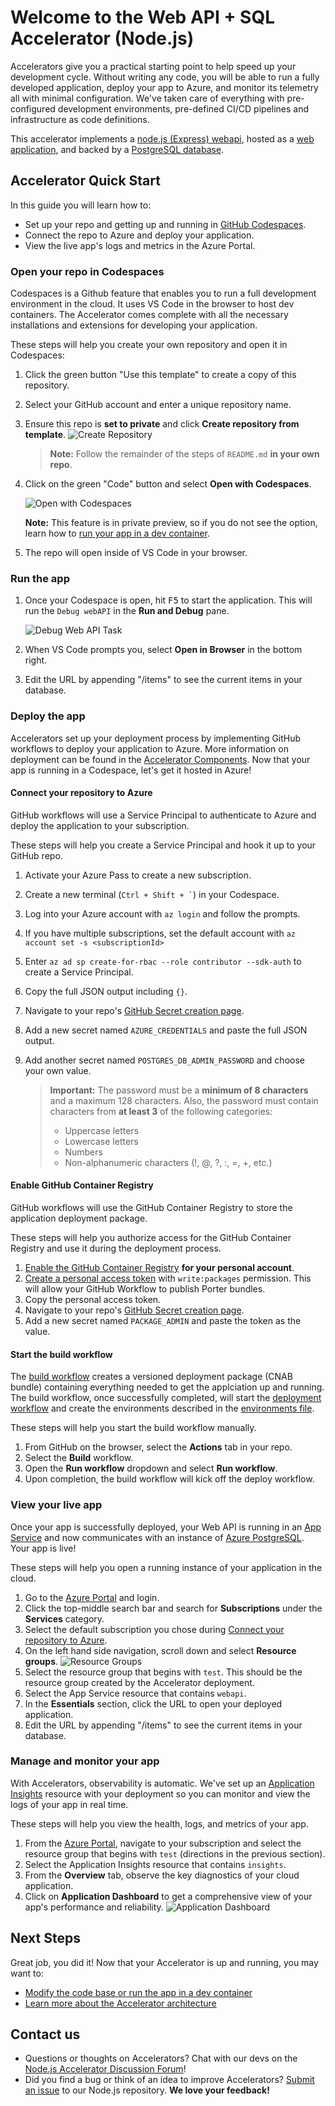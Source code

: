 # Welcome to the Web API + SQL Accelerator (Node.js)

Accelerators give you a practical starting point to help speed up your development cycle. Without writing any code, you will be able to run a fully developed application, deploy your app to Azure, and monitor its telemetry all with minimal configuration. We've taken care of everything with pre-configured development environments, pre-defined CI/CD pipelines and infrastructure as code definitions.

This accelerator implements a [node.js (Express) webapi](src/webapi), hosted as a [web application](src/arm/webapp.bicep), and backed by a [PostgreSQL database](src/arm/postgres.bicep).

## Accelerator Quick Start

In this guide you will learn how to:

- Set up your repo and getting up and running in [GitHub Codespaces](https://code.visualstudio.com/docs/remote/codespaces).
- Connect the repo to Azure and deploy your application.
- View the live app's logs and metrics in the Azure Portal.

### Open your repo in Codespaces

Codespaces is a Github feature that enables you to run a full development environment in the cloud. It uses VS Code in the browser to host dev containers. The Accelerator comes complete with all the necessary installations and extensions for developing your application.

These steps will help you create your own repository and open it in Codespaces:

1. Click the green button "Use this template" to create a copy of this repository.
1. Select your GitHub account and enter a unique repository name.
1. Ensure this repo is **set to private** and click **Create repository from template**.
    ![Create Repository](docs/create_repository_nodejs.png)
    > **Note:** Follow the remainder of the steps of `README.md` **in your own repo**.
1. Click on the green "Code" button and select **Open with Codespaces**.

    ![Open with Codespaces](/docs/open_in_codespaces.jpg)

    **Note:** This feature is in private preview, so if you do not see the option, learn how to [run your app in a dev container](docs/tips-and-tricks.md#run-your-app-in-a-vs-code-development-container).

1. The repo will open inside of VS Code in your browser.

### Run the app

1. Once your Codespace is open, hit <kbd>F5</kbd> to start the application. This will run the `Debug webAPI` in the **Run and Debug** pane.

    ![Debug Web API Task](docs/run_application.png)
1. When VS Code prompts you, select **Open in Browser** in the bottom right.
1. Edit the URL by appending "/items" to see the current items in your database.

### Deploy the app

Accelerators set up your deployment process by implementing GitHub workflows to deploy your application to Azure. More information on deployment can be found in the [Accelerator Components](docs/accelerator-components.md). Now that your app is running in a Codespace, let's get it hosted in Azure!

#### Connect your repository to Azure

GitHub workflows will use a Service Principal to authenticate to Azure and deploy the application to your subscription.

These steps will help you create a Service Principal and hook it up to your GitHub repo.

1. Activate your Azure Pass to create a new subscription.
1. Create a new terminal (`` Ctrl + Shift + ` ``) in your Codespace.
1. Log into your Azure account with `az login` and follow the prompts.
1. If you have multiple subscriptions, set the default account with `az account set -s <subscriptionId>`
1. Enter `az ad sp create-for-rbac --role contributor --sdk-auth` to create a Service Principal.
1. Copy the full JSON output including `{}`.
1. Navigate to your repo's [GitHub Secret creation page](https://docs.github.com/en/actions/reference/encrypted-secrets#creating-encrypted-secrets-for-a-repository).
1. Add a new secret named `AZURE_CREDENTIALS` and paste the full JSON output.
1. Add another secret named `POSTGRES_DB_ADMIN_PASSWORD` and choose your own value.

    > **Important:** The password must be a **minimum of 8 characters** and a maximum 128 characters. Also, the password must contain characters from **at least 3** of the following categories:
    >- Uppercase letters
    >- Lowercase letters
    >- Numbers
    >- Non-alphanumeric characters (!, @, ?, :, =, +, etc.)

#### Enable GitHub Container Registry

GitHub workflows will use the GitHub Container Registry to store the application deployment package.

These steps will help you authorize access for the GitHub Container Registry and use it during the deployment process.

1. [Enable the GitHub Container Registry](https://docs.github.com/en/packages/guides/enabling-improved-container-support#enabling-github-container-registry-for-your-personal-account) **for your personal account**.
1. [Create a personal access token](https://docs.github.com/en/github/authenticating-to-github/creating-a-personal-access-token#creating-a-token) with `write:packages` permission. This will allow your GitHub Workflow to publish Porter bundles.
1. Copy the personal access token.
1. Navigate to your repo's [GitHub Secret creation page](https://docs.github.com/en/actions/reference/encrypted-secrets#creating-encrypted-secrets-for-a-repository).
1. Add a new secret named `PACKAGE_ADMIN` and paste the token as the value.

#### Start the build workflow

The [build workflow](.github/workflows/build.yaml) creates a versioned deployment package (CNAB bundle) containing everything needed to get the applciation up and running. The build workflow, once successfully completed, will start the [deployment workflow](.github/workflows/deploy.yaml) and create the environments described in the [environments file](environments/environments.yaml).

These steps will help you start the build workflow manually.

1. From GitHub on the browser, select the **Actions** tab in your repo.
1. Select the **Build** workflow.
1. Open the **Run workflow** dropdown and select **Run workflow**.
1. Upon completion, the build workflow will kick off the deploy workflow.

### View your live app

Once your app is successfully deployed, your Web API is running in an [App Service](https://azure.microsoft.com/en-us/services/app-service/) and now communicates with an instance of [Azure PostgreSQL](https://azure.microsoft.com/en-us/services/postgresql/). Your app is live!

These steps will help you open a running instance of your application in the cloud.

1. Go to the [Azure Portal](https://portal.azure.com) and login.
1. Click the top-middle search bar and search for **Subscriptions** under the **Services** category.
1. Select the default subscription you chose during [Connect your repository to Azure](#connect-your-repository-to-azure).
1. On the left hand side navigation, scroll down and select **Resource groups**.
    ![Resource Groups](docs/resource-groups.png)
1. Select the resource group that begins with `test`. This should be the resource group created by the Accelerator deployment.
1. Select the App Service resource that contains `webapi`.
1. In the **Essentials** section, click the URL to open your deployed application.
1. Edit the URL by appending "/items" to see the current items in your database.

### Manage and monitor your app

With Accelerators, observability is automatic. We've set up an [Application Insights](https://docs.microsoft.com/en-us/azure/azure-monitor/app/app-insights-overview) resource with your deployment so you can monitor and view the logs of your app in real time.

These steps will help you view the health, logs, and metrics of your app.

1. From the [Azure Portal](https://portal.azure.com), navigate to your subscription and select the resource group that begins with `test` (directions in the previous section).
1. Select the Application Insights resource that contains `insights`.
1. From the **Overview** tab, observe the key diagnostics of your cloud application.
1. Click on **Application Dashboard** to get a comprehensive view of your app's performance and reliability.
    ![Application Dashboard](/docs/application-dashboard.png)

## Next Steps

Great job, you did it! Now that your Accelerator is up and running, you may want to:

- [Modify the code base or run the app in a dev container](docs/tips-and-tricks.md)
- [Learn more about the Accelerator architecture](docs/accelerator-components.md)

## Contact us

- Questions or thoughts on Accelerators? Chat with our devs on the [Node.js Accelerator Discussion Forum](https://github.com/varaderoproject/node-webapi-feedback/discussions)!
- Did you find a bug or think of an idea to improve Accelerators? [Submit an issue](https://github.com/varaderoproject/node-webapi-feedback/issues) to our Node.js repository. **We love your feedback!**

